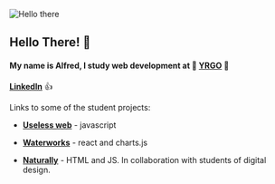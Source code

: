 ![Hello there](https://media1.giphy.com/media/xTiIzJSKB4l7xTouE8/giphy.gif?cid=ecf05e47q5co9c4o2xj65zykueoxvtcy86qq7e1gykh4wgnu&rid=giphy.gif&ct=g)

## Hello There!  :wave: ## 
#### My name is **Alfred**, I study web development at :seedling: [**YRGO**](https://www.yrgo.se/utbildningar/webbutvecklare/ "YRGO") :seedling: ####

[**LinkedIn**](www.linkedin.com/in/alfred-unenge-990b63256) :+1:

Links to some of the student projects: 

- [**Useless web**](https://useless-sound.netlify.app/) - javascript

- [**Waterworks**](https://thomasdanielsson.coffee/) - react and charts.js

- [**Naturally**](https://naturallyfive.netlify.app/) - HTML and JS. In collaboration with students of digital design. 
